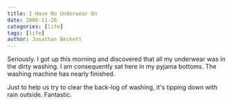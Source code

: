 ```yaml
---
title: I Have No Underwear On
date: 2006-11-26
categories: [life]
tags: [life]
author: Jonathan Beckett
---
```


Seriously. I got up this morning and discovered that all my underwear was in the dirty washing. I am consequently sat here in my pyjama bottoms. The washing machine has nearly finished.

Just to help us try to clear the back-log of washing, it's tipping down with rain outside. Fantastic.